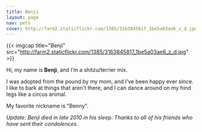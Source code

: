 ```yaml
---
title: Benji
layout: page
nav: pets
cover: http://farm2.staticflickr.com/1385/3163845817_1be5a03ae6_z_d.jpg
---
```


{{< imgcap title="Benji" src="http://farm2.staticflickr.com/1385/3163845817_1be5a03ae6_z_d.jpg" >}}

Hi, my name is **Benji**, and I’m a shitzu/terrier mix.

I was adopted from the pound by my mom, and I've been happy ever since. I
like to bark at things that aren't there, and I can dance around on my hind
legs like a circus animal.

My favorite nickname is "Benny".

*Update: Benji died in late 2010 in his sleep. Thanks to all of his friends who have sent their condolences.*

